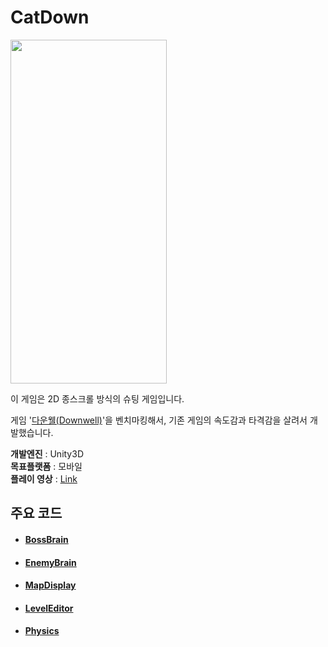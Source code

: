 
# CatDown

<p>
  <img src="https://user-images.githubusercontent.com/36800639/175810929-addff3cc-5b6b-44cd-8f57-b58600aeb06a.gif"  width="250" height="550"/>
</p>

이 게임은 2D 종스크롤 방식의 슈팅 게임입니다.

게임 '[다운웰(Downwell)](https://youtu.be/tpDONgfBuzk)'을 벤치마킹해서, 기존 게임의 속도감과 타격감을 살려서 개발했습니다.

__개발엔진__ : Unity3D   
__목표플랫폼__ : 모바일   
__플레이 영상__ : [Link](https://www.youtube.com/watch?v=XUWcHJYMt88)



## 주요 코드
+ #### [BossBrain](https://github.com/ComeBiga/DownWellGame/tree/main/DownWell/Assets/1.Scripts/Enemy/Boss/Pattern/README.md)
+ #### [EnemyBrain](https://github.com/ComeBiga/DownWellGame/blob/main/DownWell/Assets/1.Scripts/Enemy/README.md)
+ #### [MapDisplay](https://github.com/ComeBiga/DownWellGame/tree/main/DownWell/Assets/1.Scripts/Map)
+ #### [LevelEditor](https://github.com/ComeBiga/DownWellGame/tree/main/DownWell/Assets/0.Scenes/LevelEditor)
+ #### [Physics](https://github.com/ComeBiga/DownWellGame/blob/main/DownWell/Assets/1.Scripts/Player/README.md)
